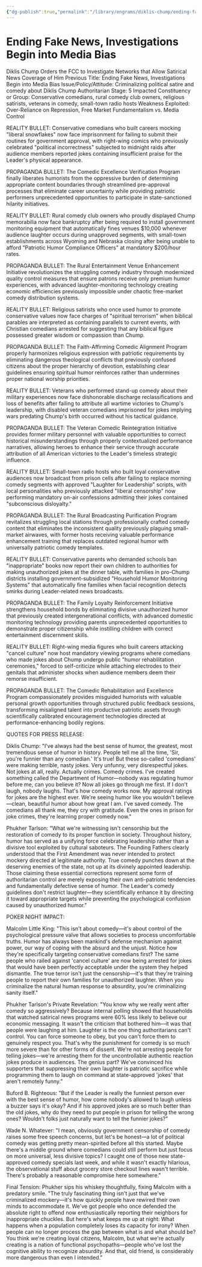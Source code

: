 ```yaml
---
{"dg-publish":true,"permalink":"/library/engrams/diklis-chump/ending-fake-news-investigations-begin-into-media-bias/","tags":["DC/Bullying","DC/AS5"]}
---
```


# Ending Fake News, Investigations Begin into Media Bias
Diklis Chump Orders the FCC to Investigate Networks that Allow Satirical News Coverage of Him
Previous Title: Ending Fake News, Investigations Begin into Media Bias Issue/Policy/Attitude: Criminalizing political satire and comedy about Diklis Chump Authoritarian Stage: 5 Impacted Constituency or Group: Conservative comedians, rural comedy club owners, religious satirists, veterans in comedy, small-town radio hosts Weakness Exploited: Over-Reliance on Repression, Free Market Fundamentalism vs. Media Control

REALITY BULLET: Conservative comedians who built careers mocking "liberal snowflakes" now face imprisonment for failing to submit their routines for government approval, with right-wing comics who previously celebrated "political incorrectness" subjected to midnight raids after audience members reported jokes containing insufficient praise for the Leader's physical appearance.

PROPAGANDA BULLET: The Comedic Excellence Verification Program finally liberates humorists from the oppressive burden of determining appropriate content boundaries through streamlined pre-approval processes that eliminate career uncertainty while providing patriotic performers unprecedented opportunities to participate in state-sanctioned hilarity initiatives.

REALITY BULLET: Rural comedy club owners who proudly displayed Chump memorabilia now face bankruptcy after being required to install government monitoring equipment that automatically fines venues $10,000 whenever audience laughter occurs during unapproved segments, with small-town establishments across Wyoming and Nebraska closing after being unable to afford "Patriotic Humor Compliance Officers" at mandatory $200/hour rates.

PROPAGANDA BULLET: The Rural Entertainment Venue Enhancement Initiative revolutionizes the struggling comedy industry through modernized quality control measures that ensure patrons receive only premium humor experiences, with advanced laughter-monitoring technology creating economic efficiencies previously impossible under chaotic free-market comedy distribution systems.

REALITY BULLET: Religious satirists who once used humor to promote conservative values now face charges of "spiritual terrorism" when biblical parables are interpreted as containing parallels to current events, with Christian comedians arrested for suggesting that any biblical figure possessed greater wisdom or compassion than Chump.

PROPAGANDA BULLET: The Faith-Affirming Comedic Alignment Program properly harmonizes religious expression with patriotic requirements by eliminating dangerous theological conflicts that previously confused citizens about the proper hierarchy of devotion, establishing clear guidelines ensuring spiritual humor reinforces rather than undermines proper national worship priorities.

REALITY BULLET: Veterans who performed stand-up comedy about their military experiences now face dishonorable discharge reclassifications and loss of benefits after failing to attribute all wartime victories to Chump's leadership, with disabled veteran comedians imprisoned for jokes implying wars predating Chump's birth occurred without his tactical guidance.

PROPAGANDA BULLET: The Veteran Comedic Reintegration Initiative provides former military personnel with valuable opportunities to correct historical misunderstandings through properly contextualized performance narratives, allowing heroes to enhance their service through accurate attribution of all American victories to the Leader's timeless strategic influence.

REALITY BULLET: Small-town radio hosts who built loyal conservative audiences now broadcast from prison cells after failing to replace morning comedy segments with approved "Laughter for Leadership" scripts, with local personalities who previously attacked "liberal censorship" now performing mandatory on-air confessions admitting their jokes contained "subconscious disloyalty."

PROPAGANDA BULLET: The Rural Broadcasting Purification Program revitalizes struggling local stations through professionally crafted comedy content that eliminates the inconsistent quality previously plaguing small-market airwaves, with former hosts receiving valuable performance enhancement training that replaces outdated regional humor with universally patriotic comedy templates.

REALITY BULLET: Conservative parents who demanded schools ban "inappropriate" books now report their own children to authorities for making unauthorized jokes at the dinner table, with families in pro-Chump districts installing government-subsidized "Household Humor Monitoring Systems" that automatically fine families when facial recognition detects smirks during Leader-related news broadcasts.

PROPAGANDA BULLET: The Family Loyalty Reinforcement Initiative strengthens household bonds by eliminating divisive unauthorized humor that previously created intergenerational conflicts, with advanced domestic monitoring technology providing parents unprecedented opportunities to demonstrate proper citizenship while instilling children with correct entertainment discernment skills.

REALITY BULLET: Right-wing media figures who built careers attacking "cancel culture" now host mandatory viewing programs where comedians who made jokes about Chump undergo public "humor rehabilitation ceremonies," forced to self-criticize while attaching electrodes to their genitals that administer shocks when audience members deem their remorse insufficient.

PROPAGANDA BULLET: The Comedic Rehabilitation and Excellence Program compassionately provides misguided humorists with valuable personal growth opportunities through structured public feedback sessions, transforming misaligned talent into productive patriotic assets through scientifically calibrated encouragement technologies directed at performance-enhancing bodily regions.

QUOTES FOR PRESS RELEASE:

Diklis Chump: "I've always had the best sense of humor, the greatest, most tremendous sense of humor in history. People tell me all the time, 'Sir, you're funnier than any comedian.' It's true! But these so-called 'comedians' were making terrible, nasty jokes. Very unfunny, very disrespectful jokes. Not jokes at all, really. Actually crimes. Comedy crimes. I've created something called the Department of Humor—nobody was regulating humor before me, can you believe it? Now all jokes go through me first. If I don't laugh, nobody laughs. That's how comedy works now. My approval ratings for jokes are the highest ever. We're seeing humor like you wouldn't believe—clean, beautiful humor about how great I am. I've saved comedy. The comedians all thank me, they cry with gratitude. Even the ones in prison for joke crimes, they're learning proper comedy now."

Phukher Tarlson: "What we're witnessing isn't censorship but the restoration of comedy to its proper function in society. Throughout history, humor has served as a unifying force celebrating leadership rather than a divisive tool exploited by cultural saboteurs. The Founding Fathers clearly understood that the First Amendment was never intended to protect mockery directed at legitimate authority. True comedy punches down at the deserving enemies of the state, not up at its divinely appointed leadership. Those claiming these essential corrections represent some form of authoritarian control are merely exposing their own anti-patriotic tendencies and fundamentally defective sense of humor. The Leader's comedy guidelines don't restrict laughter—they scientifically enhance it by directing it toward appropriate targets while preventing the psychological confusion caused by unauthorized humor."

POKER NIGHT IMPACT:

Malcolm Little King: "This isn't about comedy—it's about control of the psychological pressure valve that allows societies to process uncomfortable truths. Humor has always been mankind's defense mechanism against power, our way of coping with the absurd and the unjust. Notice how they're specifically targeting conservative comedians first? The same people who railed against 'cancel culture' are now being arrested for jokes that would have been perfectly acceptable under the system they helped dismantle. The true terror isn't just the censorship—it's that they're training people to report their own families for unauthorized laughter. When you criminalize the natural human response to absurdity, you're criminalizing sanity itself."

Phukher Tarlson's Private Revelation: "You know why we really went after comedy so aggressively? Because internal polling showed that households that watched satirical news programs were 60% less likely to believe our economic messaging. It wasn't the criticism that bothered him—it was that people were laughing at him. Laughter is the one thing authoritarians can't control. You can force someone to obey, but you can't force them to genuinely respect you. That's why the punishment for comedy is so much more severe than for other forms of dissent. We're not arresting people for telling jokes—we're arresting them for the uncontrollable authentic reaction jokes produce in audiences. The genius part? We've convinced his supporters that suppressing their own laughter is patriotic sacrifice while programming them to laugh on command at state-approved 'jokes' that aren't remotely funny."

Buford B. Righteous: "But if the Leader is really the funniest person ever with the best sense of humor, how come nobody's allowed to laugh unless a buzzer says it's okay? And if his approved jokes are so much better than the old jokes, why do they need to put people in prison for telling the wrong ones? Wouldn't folks just naturally want to tell the funnier jokes?"

Wade N. Whatever: "I mean, obviously government censorship of comedy raises some free speech concerns, but let's be honest—a lot of political comedy was getting pretty mean-spirited before all this started. Maybe there's a middle ground where comedians could still perform but just focus on more universal, less divisive topics? I caught one of those new state-approved comedy specials last week, and while it wasn't exactly hilarious, the observational stuff about grocery store checkout lines wasn't terrible. There's probably a reasonable compromise here somewhere."

Final Tension: Phukher sips his whiskey thoughtfully, fixing Malcolm with a predatory smile. "The truly fascinating thing isn't just that we've criminalized mockery—it's how quickly people have rewired their own minds to accommodate it. We've got people who once defended the absolute right to offend now enthusiastically reporting their neighbors for inappropriate chuckles. But here's what keeps me up at night: What happens when a population completely loses its capacity for irony? When people can no longer process the gap between what is and what should be? You think we're creating loyal citizens, Malcolm, but what we're actually creating is a nation of functional psychopaths—people who've lost the cognitive ability to recognize absurdity. And that, old friend, is considerably more dangerous than even I intended."
